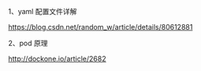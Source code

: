 
1、yaml 配置文件详解

https://blog.csdn.net/random_w/article/details/80612881

2、pod 原理

http://dockone.io/article/2682